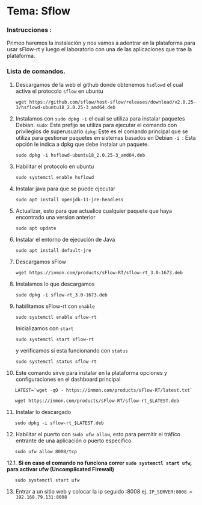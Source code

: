 # Tema: Sflow
### Instrucciones :
Primeo haremos la instalación y nos vamos a adentrar en la plataforma para usar sFlow-rt y luego el laboratorio con una de las aplicaciones que trae la plataforma. 
### Lista de comandos.
1. Descargamos de la web el github donde obtenemos ``` hsdlowd ``` el cual activa el protocolo ``` sflow ``` en ubuntu
    ```
   wget https://github.com/sflow/host-sflow/releases/download/v2.0.25-3/hsflowd-ubuntu18_2.0.25-3_amd64.deb
   ```
2. Instalamos con ``` sudo dpkg -i ``` el cual se utiliza para instalar paquetes Debian.
   ``` sudo ```: Este prefijo se utiliza para ejecutar el comando con privilegios de superusuario
   ``` dpkg ```: Este es el comando principal que se utiliza para gestionar paquetes en sistemas basados en Debian
   ```-i ```: Esta opción le indica a dpkg que debe instalar un paquete. 
    ```
   sudo dpkg -i hsflowd-ubuntu18_2.0.25-3_amd64.deb
   ```
3. Habilitar el protocolo en ubuntu
   ```
   sudo systemctl enable hsflowd
   ```
4. Instalar java para que se puede ejecutar
    ```
   sudo apt install openjdk-11-jre-headless
   ```
5. Actualizar, esto para que actualice cualquier paquete que haya encontrado una version anterior
   ```
   sudo apt update
   ```
6. Instalar el entorno de ejecución de Java
    ```
   sudo apt install default-jre
   ```
7. Descargamos sFlow
   ```
   wget https://inmon.com/products/sFlow-RT/sflow-rt_3.0-1673.deb
   ```
8. Instalamos lo que descargamos
    ```
   sudo dpkg -i sflow-rt_3.0-1673.deb
   ```
9. habilitamos sFlow-rt con ``` enable ``` 
    ```
   sudo systemctl enable sflow-rt
   ```
    Inicializamos con ``` start ```
    ```
   sudo systemctl start sflow-rt
   ```
    y verificamos si esta funcionando con ``` status ```
    ```
   sudo systemctl status sflow-rt
   ```

    
10. Este comando sirve para instalar en la plataforma opciones y configuraciones en el dashboard principal
```
   LATEST=`wget -qO - https://inmon.com/products/sFlow-RT/latest.txt`
   ```
```
   wget https://inmon.com/products/sFlow-RT/sflow-rt_$LATEST.deb
   ```

11. Instalar lo descargado
```
   sudo dpkg -i sflow-rt_$LATEST.deb
   ```
    
12. Habilitar el puerto con ``` sudo ufw allow ```, esto para permitir el tráfico entrante de una aplicación o puerto específico
```
   sudo ufw allow 8008/tcp
   ```
    
12.1. **Si en caso el comando no funciona correr ``` sudo systemctl start ufw ```, para activar ufw (Uncomplicated Firewall)**
```
   sudo systemctl start ufw
   ```

13. Entrar a un sitio web y colocar la ip seguido :8008 ej. ``` IP_SERVER:8008 ≈ 192.168.79.131:8008 ```
